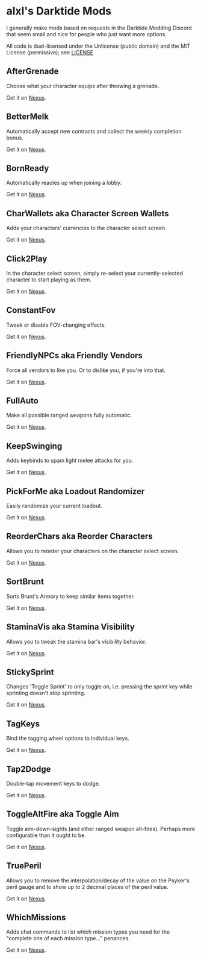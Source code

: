 # alxl's Darktide Mods
I generally make mods based on requests in the Darktide Modding Discord that seem small and nice for people who just want more options.

All code is dual-licensed under the Unlicense (public domain) and the MIT License (permissive); see [LICENSE](LICENSE)

## AfterGrenade
Choose what your character equips after throwing a grenade.

Get it on [Nexus](https://www.nexusmods.com/warhammer40kdarktide/mods/80).

## BetterMelk
Automatically accept new contracts and collect the weekly completion bonus.

Get it on [Nexus](https://www.nexusmods.com/warhammer40kdarktide/mods/71).

## BornReady
Automatically readies up when joining a lobby.

Get it on [Nexus](https://www.nexusmods.com/warhammer40kdarktide/mods/96).

## CharWallets aka Character Screen Wallets
Adds your characters' currencies to the character select screen.

Get it on [Nexus](https://www.nexusmods.com/warhammer40kdarktide/mods/67).

## Click2Play
In the character select screen, simply re-select your currently-selected character to start playing as them.

Get it on [Nexus](https://www.nexusmods.com/warhammer40kdarktide/mods/86).

## ConstantFov
Tweak or disable FOV-changing effects.

Get it on [Nexus](https://www.nexusmods.com/warhammer40kdarktide/mods/91).

## FriendlyNPCs aka Friendly Vendors
Force all vendors to like you. Or to dislike you, if you're into that.

Get it on [Nexus](https://www.nexusmods.com/warhammer40kdarktide/mods/59).

## FullAuto
Make all possible ranged weapons fully automatic.

Get it on [Nexus](https://www.nexusmods.com/warhammer40kdarktide/mods/87).

## KeepSwinging
Adds keybinds to spam light melee attacks for you.

Get it on [Nexus](https://www.nexusmods.com/warhammer40kdarktide/mods/88).

## PickForMe aka Loadout Randomizer
Easily randomize your current loadout.

Get it on [Nexus](https://www.nexusmods.com/warhammer40kdarktide/mods/66).

## ReorderChars aka Reorder Characters
Allows you to reorder your characters on the character select screen.

Get it on [Nexus](https://www.nexusmods.com/warhammer40kdarktide/mods/75).

## SortBrunt
Sorts Brunt's Armory to keep similar items together.

Get it on [Nexus](https://www.nexusmods.com/warhammer40kdarktide/mods/109).

## StaminaVis aka Stamina Visibility
Allows you to tweak the stamina bar's visibility behavior.

Get it on [Nexus](https://www.nexusmods.com/warhammer40kdarktide/mods/57).

## StickySprint
Changes 'Toggle Sprint' to only toggle on, i.e. pressing the sprint key while sprinting doesn't stop sprinting.

Get it on [Nexus](https://www.nexusmods.com/warhammer40kdarktide/mods/62).

## TagKeys
Bind the tagging wheel options to individual keys.

Get it on [Nexus](https://www.nexusmods.com/warhammer40kdarktide/mods/79).

## Tap2Dodge
Double-tap movement keys to dodge.

Get it on [Nexus](https://www.nexusmods.com/warhammer40kdarktide/mods/78).

## ToggleAltFire aka Toggle Aim
Toggle aim-down-sights (and other ranged weapon alt-fires). Perhaps more configurable than it ought to be.

Get it on [Nexus](https://www.nexusmods.com/warhammer40kdarktide/mods/60).

## TruePeril
Allows you to remove the interpolation/decay of the value on the Psyker's peril gauge and to show up to 2 decimal places of the peril value.

Get it on [Nexus](https://www.nexusmods.com/warhammer40kdarktide/mods/63).

## WhichMissions
Adds chat commands to list which mission types you need for the "complete one of each mission type..." penances.

Get it on [Nexus](https://www.nexusmods.com/warhammer40kdarktide/mods/55).
